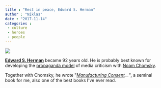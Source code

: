 ```yaml
---
title : "Rest in peace, Edward S. Herman"
author : "Niklas"
date : "2017-11-14"
categories : 
 - culture
 - heroes
 - people
---
```


![](https://niklasblog.com/wp-content/2017-11-14_17-02-50.png)[](https://niklasblog.com/wp-content/2017-11-14_17-02-50.png)

**[Edward S. Herman](https://en.wikipedia.org/wiki/Edward_S._Herman)** became 92 years old. He is probably best known for developing the [propaganda model](https://en.wikipedia.org/wiki/Propaganda_model "Propaganda model") of media criticism with [Noam Chomsky](https://en.wikipedia.org/wiki/Noam_Chomsky "Noam Chomsky").

Together with Chomsky, he wrote "_[Manufacturing Consent](https://en.wikipedia.org/wiki/Manufacturing_Consent)__"_, a seminal book for me, also one of the best books I've ever read.
